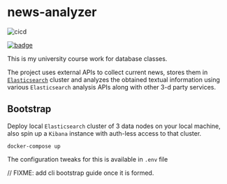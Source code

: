# news-analyzer

![cicd](https://github.com/Veetaha/vee-news-analyzer/workflows/cicd/badge.svg)

[![badge](https://img.shields.io/badge/docs-master-blue.svg)](https://veetaha.github.io/vee-news-analyzer/vna/)


This is my university course work for database classes.

The project uses external APIs to collect current news, stores them
in [`Elasticsearch`](https://github.com/elastic/elasticsearch) cluster and analyzes
the obtained textual information using various `Elasticsearch` analysis APIs
along with other 3-d party services.

## Bootstrap

Deploy local `Elasticsearch` cluster of 3 data nodes on your local machine, also
spin up a `Kibana` instance with auth-less access to that cluster.
```
docker-compose up
```
The configuration tweaks for this is available in `.env` file

// FIXME: add cli bootstrap guide once it is formed.
